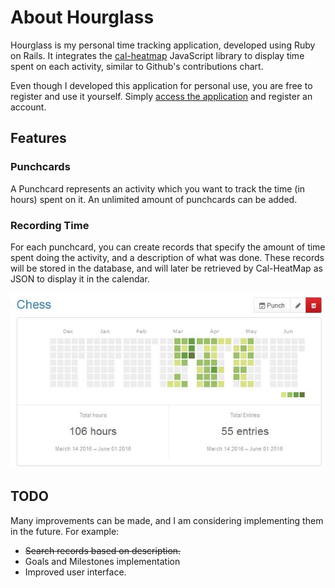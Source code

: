 # About Hourglass

Hourglass is my personal time tracking application, developed using Ruby on Rails. It integrates the [cal-heatmap](http://cal-heatmap.com/) JavaScript library to display time spent on each activity, similar to Github's contributions chart.

Even though I developed this application for personal use, you are free to register and use it yourself. Simply [access the application](http://hourglazz.herokuapp.com/users/sign_in) and register an account.

## Features

### Punchcards
A Punchcard represents an activity which you want to track the time (in hours) spent on it. An unlimited amount of punchcards can be added.

### Recording Time
For each punchcard, you can create records that specify the amount of time spent doing the activity, and a description of what was done. These records will be stored in the database, and will later be retrieved by Cal-HeatMap as JSON to display it in the calendar.

![Calendar Screenshot](https://raw.githubusercontent.com/BigChief45/Hourglass/master/public/screenshots/calendar.jpeg)

## TODO

Many improvements can be made, and I am considering implementing them in the future. For example:

- ~~Search records based on description.~~
- Goals and Milestones implementation
- Improved user interface.